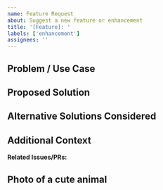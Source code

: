 ```yaml
---
name: Feature Request
about: Suggest a new feature or enhancement
title: '[Feature]: '
labels: ['enhancement']
assignees: ''
---
```


## Problem / Use Case

<!-- What problem would this feature solve? What use case does it enable? -->

## Proposed Solution

<!-- Describe how you envision this feature working -->

## Alternative Solutions Considered

<!-- Are there other ways to solve this problem? -->

## Additional Context

<!-- Any other context, mockups, examples, or references that might be helpful -->

**Related Issues/PRs:**
<!-- Link to any related issues or pull requests -->

## Photo of a cute animal
<!-- please include a photo of a cute animal -->